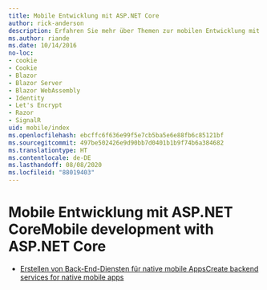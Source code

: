 ```yaml
---
title: Mobile Entwicklung mit ASP.NET Core
author: rick-anderson
description: Erfahren Sie mehr über Themen zur mobilen Entwicklung mit ASP.NET Core.
ms.author: riande
ms.date: 10/14/2016
no-loc:
- cookie
- Cookie
- Blazor
- Blazor Server
- Blazor WebAssembly
- Identity
- Let's Encrypt
- Razor
- SignalR
uid: mobile/index
ms.openlocfilehash: ebcffc6f636e99f5e7cb5ba5e6e88fb6c85121bf
ms.sourcegitcommit: 497be502426e9d90bb7d0401b1b9f74b6a384682
ms.translationtype: HT
ms.contentlocale: de-DE
ms.lasthandoff: 08/08/2020
ms.locfileid: "88019403"
---
```

# <a name="mobile-development-with-aspnet-core"></a><span data-ttu-id="65cf6-103">Mobile Entwicklung mit ASP.NET Core</span><span class="sxs-lookup"><span data-stu-id="65cf6-103">Mobile development with ASP.NET Core</span></span>

* [<span data-ttu-id="65cf6-104">Erstellen von Back-End-Diensten für native mobile Apps</span><span class="sxs-lookup"><span data-stu-id="65cf6-104">Create backend services for native mobile apps</span></span>](native-mobile-backend.md)
